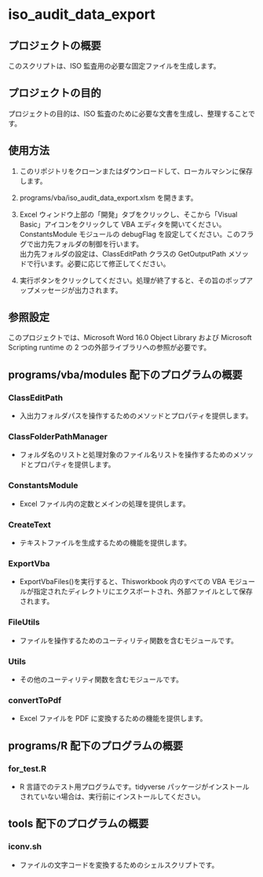# iso_audit_data_export

## プロジェクトの概要

このスクリプトは、ISO 監査用の必要な固定ファイルを生成します。

## プロジェクトの目的

プロジェクトの目的は、ISO 監査のために必要な文書を生成し、整理することです。

## 使用方法

1. このリポジトリをクローンまたはダウンロードして、ローカルマシンに保存します。

1. programs/vba/iso_audit_data_export.xlsm を開きます。

1. Excel ウィンドウ上部の「開発」タブをクリックし、そこから「Visual Basic」アイコンをクリックして VBA エディタを開いてください。  
   ConstantsModule モジュールの debugFlag を設定してください。このフラグで出力先フォルダの制御を行います。  
   出力先フォルダの設定は、ClassEditPath クラスの GetOutputPath メソッドで行います。必要に応じて修正してください。

1. 実行ボタンをクリックしてください。処理が終了すると、その旨のポップアップメッセージが出力されます。

## 参照設定

このプロジェクトでは、Microsoft Word 16.0 Object Library および Microsoft Scripting runtime の 2 つの外部ライブラリへの参照が必要です。

## programs/vba/modules 配下のプログラムの概要

### ClassEditPath

- 入出力フォルダパスを操作するためのメソッドとプロパティを提供します。

### ClassFolderPathManager

- フォルダ名のリストと処理対象のファイル名リストを操作するためのメソッドとプロパティを提供します。

### ConstantsModule

- Excel ファイル内の定数とメインの処理を提供します。

### CreateText

- テキストファイルを生成するための機能を提供します。

### ExportVba

- ExportVbaFiles()を実行すると、Thisworkbook 内のすべての VBA モジュールが指定されたディレクトリにエクスポートされ、外部ファイルとして保存されます。

### FileUtils

- ファイルを操作するためのユーティリティ関数を含むモジュールです。

### Utils

- その他のユーティリティ関数を含むモジュールです。

### convertToPdf

- Excel ファイルを PDF に変換するための機能を提供します。

## programs/R 配下のプログラムの概要

### for_test.R

- R 言語でのテスト用プログラムです。tidyverse パッケージがインストールされていない場合は、実行前にインストールしてください。

## tools 配下のプログラムの概要

### iconv.sh

- ファイルの文字コードを変換するためのシェルスクリプトです。
